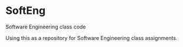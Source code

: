 # SoftEng
Software Engineering class code

Using this as a repository for Software Engineering class assignments.
